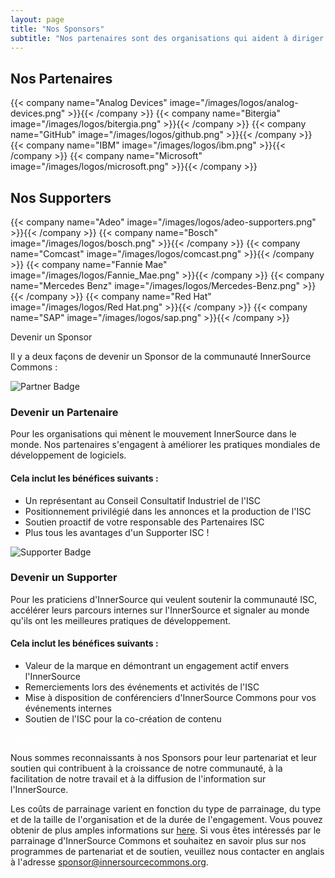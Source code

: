 ```yaml
---
layout: page
title: "Nos Sponsors"
subtitle: "Nos partenaires sont des organisations qui aident à diriger le mouvement InnerSource dans le monde. Nos Supporters n'ont pas seulement adopté l'InnerSource en interne, ils ont à coeur de développer la communauté mondiale des praticiens. Alors que InnerSource Commons n'existerait pas sans les  participants géniaux de notre communauté, nos généreux Sponsors sont les commanditaires qui nous fournissent les moyens d'étendre nos activités et de développer notre impact. Sans leur aide, nous ne serions pas en mesure de faire le travail que nous faisons. </p>Merci !"
---
```



  <div class="container text-center" >
    <h2 class="display-3"> Nos Partenaires </h2>
  </div>

  <div class="container">
    <div class="row justify-content-center">
      {{< company name="Analog Devices" image="/images/logos/analog-devices.png" >}}{{< /company >}}
      {{< company name="Bitergia" image="/images/logos/bitergia.png" >}}{{< /company >}}
      {{< company name="GitHub" image="/images/logos/github.png" >}}{{< /company >}}
      {{< company name="IBM" image="/images/logos/ibm.png" >}}{{< /company >}}
      {{< company name="Microsoft" image="/images/logos/microsoft.png" >}}{{< /company >}}
    </div>
  </div>

  <div class="container text-center" >
    <h2 class="display-3"> Nos Supporters </h2>
  </div>

  <div class="container">
    <div class="row justify-content-center">
      {{< company name="Adeo" image="/images/logos/adeo-supporters.png" >}}{{< /company >}}
      {{< company name="Bosch" image="/images/logos/bosch.png" >}}{{< /company >}}
      {{< company name="Comcast" image="/images/logos/comcast.png" >}}{{< /company >}}
      {{< company name="Fannie Mae" image="/images/logos/Fannie_Mae.png" >}}{{< /company >}}
      {{< company name="Mercedes Benz" image="/images/logos/Mercedes-Benz.png" >}}{{< /company >}}
      {{< company name="Red Hat" image="/images/logos/Red Hat.png" >}}{{< /company >}}
      {{< company name="SAP" image="/images/logos/sap.png" >}}{{< /company >}}
    </div>
  </div>
      
<section class="section bg-light">
  <div class="container">
    <div class="row justify-content-center">
      <div class="col-12 text-center mb-4">
        <p class="mt-3 h1">Devenir un Sponsor</p>
        <p>Il y a deux façons de devenir un Sponsor de la communauté InnerSource Commons :</p>
      </div>
      <div class="col-md-6 col-sm-6 mb-4">
        <div class="feature-card text-left">
          <img src="/images/ISC_Partner_Logo_Wide.png" alt="Partner Badge">
          <h3 class="mb-2">Devenir un Partenaire</h3>
          <p>Pour les organisations qui mènent le mouvement InnerSource dans le monde. Nos partenaires s'engagent à améliorer les pratiques mondiales de développement de logiciels.</p>
          <h4>Cela inclut les bénéfices suivants :</h4>
          <ul>
              <li>Un représentant au Conseil Consultatif Industriel de l'ISC </li>
              <li>Positionnement privilégié dans les annonces et la production de l'ISC</li>
              <li>Soutien proactif de votre responsable des Partenaires ISC </li>
              <li>Plus tous les avantages d'un Supporter ISC !</li>
          </ul>
        </div>
      </div>
      <div class="col-md-6 col-sm-6 mb-4">
        <div class="feature-card text-left">
          <img src="/images/ISC_Supporter_Logo_Wide.png" alt="Supporter Badge">
          <h3 class="mb-2">Devenir un Supporter</h3>
          <p>Pour les praticiens d'InnerSource qui veulent soutenir la communauté ISC, accélérer leurs parcours internes sur l'InnerSource et signaler au monde qu'ils ont les meilleures pratiques de développement.</p>
          <h4>Cela inclut les bénéfices suivants :</h4>
          <ul>
              <li>Valeur de la marque en démontrant un engagement actif envers l'InnerSource</li>
              <li>Remerciements lors des événements et activités de l'ISC</li>
              <li>Mise à disposition de conférenciers d'InnerSource Commons pour vos événements internes </li>
              <li>Soutien de l'ISC pour la co-création de contenu</li>
          </ul>
        </div>
      </div>
    </div>
    <div class="row d-flex justify-content-center">
        <a href="mailto:sponsor@innersourcecommons.org" class="btn btn-primary btn-sm" style="color: white;">Contactez-nous pour en savoir plus</a>
    </div>
  </div>
</section>
      
Nous sommes reconnaissants à nos Sponsors pour leur partenariat et leur soutien qui contribuent à la croissance de notre communauté, à la facilitation de notre travail et à la diffusion de l'information sur l'InnerSource.

Les coûts de parrainage varient en fonction du type de parrainage, du type et de la taille de l'organisation et de la durée de l'engagement. Vous pouvez obtenir de plus amples informations sur [here](https://drive.google.com/file/d/1kPP44d9NQEUqY65kjt61bSMfP1BvxHD6/view?usp=sharing). Si vous êtes intéressés par le parrainage d'InnerSource Commons et souhaitez en savoir plus sur nos programmes de partenariat et de soutien, veuillez nous contacter en anglais à l'adresse  sponsor@innersourcecommons.org. 

